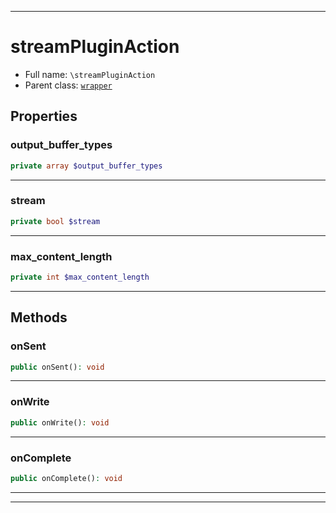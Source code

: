 ***

# streamPluginAction





* Full name: `\streamPluginAction`
* Parent class: [`wrapper`](./yxorP/inc/wrapper.md)



## Properties


### output_buffer_types



```php
private array $output_buffer_types
```






***

### stream



```php
private bool $stream
```






***

### max_content_length



```php
private int $max_content_length
```






***

## Methods


### onSent



```php
public onSent(): void
```











***

### onWrite



```php
public onWrite(): void
```











***

### onComplete



```php
public onComplete(): void
```











***


***

